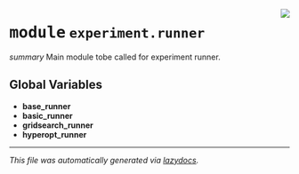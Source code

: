 <!-- markdownlint-disable -->

<a href="../klops/experiment/runner/__init__.py#L0"><img align="right" style="float:right;" src="https://img.shields.io/badge/-source-cccccc?style=flat-square"></a>

# <kbd>module</kbd> `experiment.runner`
_summary_ Main module tobe called for experiment runner. 

**Global Variables**
---------------
- **base_runner**
- **basic_runner**
- **gridsearch_runner**
- **hyperopt_runner**




---

_This file was automatically generated via [lazydocs](https://github.com/ml-tooling/lazydocs)._

